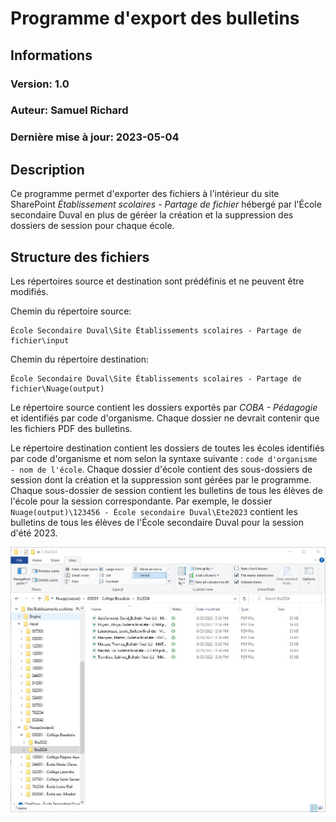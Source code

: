 # Programme d'export des bulletins

## Informations
### Version: 1.0
### Auteur: Samuel Richard
### Dernière mise à jour: 2023-05-04

## Description
Ce programme permet d'exporter des fichiers à l'intérieur du site SharePoint _Établissement scolaires - Partage de fichier_ hébergé par l'École secondaire Duval en plus de géréer la création et la suppression des dossiers de session pour chaque école.

## Structure des fichiers
Les répertoires source et destination sont prédéfinis et ne peuvent être modifiés.

Chemin du répertoire source: 
```
École Secondaire Duval\Site Établissements scolaires - Partage de fichier\input
```

Chemin du répertoire destination: 
```
École Secondaire Duval\Site Établissements scolaires - Partage de fichier\Nuage(output)
```

Le répertoire source contient les dossiers exportés par _COBA - Pédagogie_ et identifiés par code d'organisme. Chaque dossier ne devrait contenir que les fichiers PDF des bulletins.

Le répertoire destination contient les dossiers de toutes les écoles identifiés par code d'organisme et nom selon la syntaxe suivante : `code d'organisme - nom de l'école`. Chaque dossier d'école contient des sous-dossiers de session dont la création et la suppression sont gérées par le programme. Chaque sous-dossier de session contient les bulletins de tous les élèves de l'école pour la session correspondante. Par exemple, le dossier `Nuage(output)\123456 - École secondaire Duval\Ete2023` contient les bulletins de tous les élèves de l'École secondaire Duval pour la session d'été 2023.

<img
		src="./assets/Capture_Structure.jpg"
		title="structure du répertoire"
        width="720"
        height="auto"
    />


	

